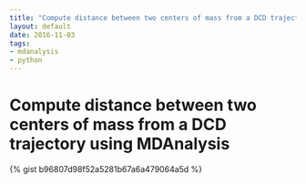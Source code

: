 ```yaml
---
title: "Compute distance between two centers of mass from a DCD trajectory using MDAnalysis"
layout: default
date: 2016-11-03
tags:
- mdanalysis
- python
---
```


# Compute distance between two centers of mass from a DCD trajectory using MDAnalysis

{% gist b96807d98f52a5281b67a6a479064a5d %}
